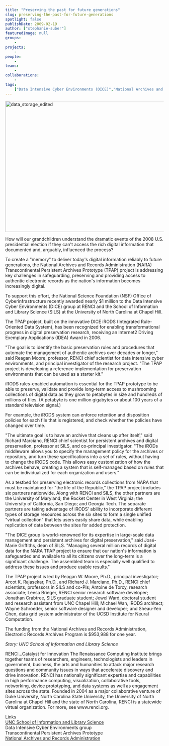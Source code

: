 ```yaml
---
title: "Preserving the past for future generations"
slug: preserving-the-past-for-future-generations
spotlight: false
publishDate: 2009-02-19
author: ["stephanie-suber"]
featuredImage: null
groups:
    - 
projects:
    - 
people:
    - 
teams: 
    - 
collaborations:
    - 
tags:
    ["Data Intensive Cyber Environments (DICE)","National Archives and Records Administration (NARA)","Reagan Moore","School of Information and Library Science (SILS)"]
---
```

<p><a href="https://www.renci.org/wp-content/uploads/2009/02/data_storage_edited.jpg"><img class="alignnone size-full wp-image-2923" title="data_storage_edited" src="https://www.renci.org/wp-content/uploads/2009/02/data_storage_edited.jpg" alt="data_storage_edited" width="630" height="417" /></a></p>
<p>How will our grandchildren understand the dramatic events of the 2008 U.S. presidential election if they can't access the rich digital information that documented and, arguably, influenced the process?</p>
<p>To create a "memory" to deliver today's digital information reliably to future generations, the National Archives and Records Administration (NARA) Transcontinental Persistent Archives Prototype (TPAP) project is addressing key challenges in safeguarding, preserving and providing access to authentic electronic records as the nation's information becomes increasingly digital.</p>
<p>To support this effort, the National Science Foundation (NSF) Office of Cyberinfrastructure recently awarded nearly $1 million to the Data Intensive Cyber Environments (DICE) group at RENCI and the School of Information and Library Science (SILS) at the University of North Carolina at Chapel Hill.</p>
<p>The TPAP project, built on the innovative DICE iRODS (Integrated Rule-Oriented Data System), has been recognized for enabling transformational progress in digital preservation research, receiving an Internet2 Driving Exemplary Applications (IDEA) Award in 2006.</p>
<p>"The goal is to identify the basic preservation rules and procedures that automate the management of authentic archives over decades or longer," said Reagan Moore, professor, RENCI chief scientist for data intensive cyber environments, and principal investigator of the research project. "The TPAP project is developing a reference implementation for preservation environments that can be used as a starter kit."</p>
<p>iRODS rules-enabled automation is essential for the TPAP prototype to be able to preserve, validate and provide long-term access to mushrooming collections of digital data as they grow to petabytes in size and hundreds of millions of files. (A petabyte is one million gigabytes or about 100 years of a standard television signal.)</p>
<p>For example, the iRODS system can enforce retention and disposition policies for each file that is registered, and check whether the policies have changed over time.</p>
<p>"The ultimate goal is to have an archive that cleans up after itself," said Richard Marciano, RENCI chief scientist for persistent archives and digital preservation, professor at SILS, and co-principal investigator. "The iRODs middleware allows you to specify the management policy for the archives or repository, and turn these specifications into a set of rules, without having to change the iRODS code. This allows easy customization of how the archives behave, creating a system that is self-managed based on rules that can be individualized for each organization and users."</p>
<p>As a testbed for preserving electronic records collections from NARA that must be maintained for "the life of the Republic," the TPAP project includes six partners nationwide. Along with RENCI and SILS, the other partners are the University of Maryland; the Rocket Center in West Virginia; the University of California, San Diego; and Georgia Tech. The separate partners are taking advantage of iRODS' ability to incorporate different types of storage resources across the six sites to form a single unified "virtual collection" that lets users easily share data, while enabling replication of data between the sites for added protection.</p>
<p>"The DICE group is world-renowned for its expertise in large-scale data management and persistent archives for digital preservation," said José-Marie Griffiths, dean of SILS. "Managing several million records of digital data for the NARA TPAP project to ensure that our nation's information is safeguarded and available to all its citizens over the long-term is a significant challenge. The assembled team is especially well qualified to address these issues and produce usable results."</p>
<p>The TPAP project is led by Reagan W. Moore, Ph.D., principal investigator; Arcot K. Rajasekar, Ph.D., and Richard J. Marciano, Ph.D., RENCI chief scientists, professors in SILS and co-PIs; Antoine de Torcy, research associate; Leesa Brieger, RENCI senior research software developer; Jonathan Crabtree, SILS graduate student; Jewel Ward, doctoral student and research assistant from UNC Chapel Hill; Michael Wan, iRODS architect; Wayne Schroeder, senior software designer and developer; and Sheau-Yen Chen, data grid system administrator of the UCSD Institute for Neural Computation.</p>
<p>The funding from the National Archives and Records Administration, Electronic Records Archives Program is $953,988 for one year.  <em></em></p>
<p><em>Story: UNC School of Information and Library Science</em></p>
<p>RENCI…Catalyst for Innovation The Renaissance Computing Institute brings together teams of researchers, engineers, technologists and leaders in government, business, the arts and humanities to attack major research questions and community issues in ways that accelerate discovery and drive innovation. RENCI has nationally significant expertise and capabilities in high performance computing, visualization, collaborative tools, networking, device prototyping, and data systems as well as engagement sites across the state. Founded in 2004 as a major collaborative venture of Duke University, North Carolina State University, the University of North Carolina at Chapel Hill and the state of North Carolina, RENCI is a statewide virtual organization. For more, see www.renci.org.</p>
<p>Links<br />
 <a href="http://sils.unc.edu/" target="_blank">UNC School of Information and Library Science</a> <br />
 Data Intensive Cyber Environments group <br />
 Transcontinental Persistent Archives Prototype <br />
 <a href="http://www.archives.gov/" target="_blank">National Archives and Records Administration</a></p>

